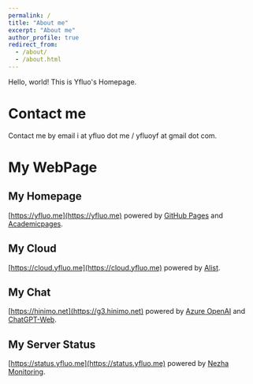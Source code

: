 ```yaml
---
permalink: /
title: "About me"
excerpt: "About me"
author_profile: true
redirect_from: 
  - /about/
  - /about.html
---
```


Hello, world! This is Yfluo's Homepage.

# Contact me
Contact me by email i at yfluo dot me / yfluoyf at gmail dot com.

# My WebPage

## My Homepage
[https://yfluo.me](https://yfluo.me) powered by [GitHub Pages](https://pages.github.com) and [Academicpages](https://github.com/academicpages/academicpages.github.io).

## My Cloud
[https://cloud.yfluo.me](https://cloud.yfluo.me) powered by [Alist](https://alist.nn.ci).

## My Chat
[https://hinimo.net](https://g3.hinimo.net) powered by [Azure OpenAI](https://azure.microsoft.com/en-us/products/ai-services/openai-service) and [ChatGPT-Web](https://github.com/Chanzhaoyu/chatgpt-web).

## My Server Status
[https://status.yfluo.me](https://status.yfluo.me) powered by [Nezha Monitoring](https://nezha.wiki).
